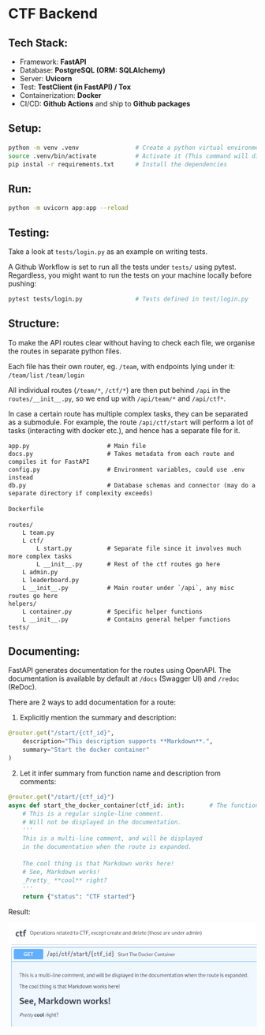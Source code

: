 # CTF Backend

## Tech Stack:
- Framework: **FastAPI**
- Database: **PostgreSQL (ORM: SQLAlchemy)**
- Server: **Uvicorn**
- Test: **TestClient (in FastAPI) / Tox**
- Containerization: **Docker**
- CI/CD: **Github Actions** and ship to **Github packages**

## Setup:
```sh
python -m venv .venv                # Create a python virtual environment
source .venv/bin/activate           # Activate it (This command will differ for Windows)
pip instal -r requirements.txt      # Install the dependencies
```

## Run:
```sh
python -m uvicorn app:app --reload
```

## Testing:

Take a look at `tests/login.py` as an example on writing tests.

A Github Workflow is set to run all the tests under `tests/` using pytest. Regardless, you might want to run the tests on your machine locally before pushing:
```sh
pytest tests/login.py               # Tests defined in test/login.py
```

## Structure:

To make the API routes clear without having to check each file, we organise the routes in separate python files.

Each file has their own router, eg. `/team`, with endpoints lying under it: `/team/list` `/team/login`

All individual routes (`/team/*`, `/ctf/*`) are then put behind `/api` in the `routes/__init__.py`, so we end up with `/api/team/*` and `/api/ctf*`.

In case a certain route has multiple complex tasks, they can be separated as a submodule. For example, the route `/api/ctf/start` will perform a lot of tasks (interacting with docker etc.), and hence has a separate file for it.

```
app.py                      # Main file
docs.py                     # Takes metadata from each route and compiles it for FastAPI
config.py                   # Environment variables, could use .env instead
db.py                       # Database schemas and connector (may do a separate directory if complexity exceeds)

Dockerfile

routes/
    L team.py
    L ctf/
        L start.py          # Separate file since it involves much more complex tasks
        L __init__.py       # Rest of the ctf routes go here
    L admin.py
    L leaderboard.py
    L __init__.py           # Main router under `/api`, any misc routes go here
helpers/
    L container.py          # Specific helper functions
    L __init__.py           # Contains general helper functions
tests/
```

## Documenting:

FastAPI generates documentation for the routes using OpenAPI. The documentation is available by default at `/docs` (Swagger UI) and `/redoc` (ReDoc).

There are 2 ways to add documentation for a route:

1. Explicitly mention the summary and description:
```py
@router.get("/start/{ctf_id}",
    description="This description supports **Markdown**.",
    summary="Start the docker container"
)
```

2. Let it infer summary from function name and description from comments:
```py
@router.get("/start/{ctf_id}")
async def start_the_docker_container(ctf_id: int):       # The function name is inferred for the summary
    # This is a regular single-line comment.
    # Will not be displayed in the documentation.
    '''
    This is a multi-line comment, and will be displayed
    in the documentation when the route is expanded.

    The cool thing is that Markdown works here!
    # See, Markdown works!
    _Pretty_ **cool** right?
    '''
    return {"status": "CTF started"}
```

Result:

![Result](.github/route_docs.png)
